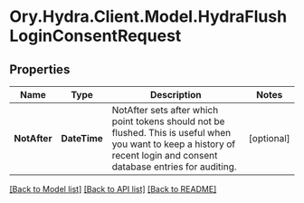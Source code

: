 # Ory.Hydra.Client.Model.HydraFlushLoginConsentRequest

## Properties

Name | Type | Description | Notes
------------ | ------------- | ------------- | -------------
**NotAfter** | **DateTime** | NotAfter sets after which point tokens should not be flushed. This is useful when you want to keep a history of recent login and consent database entries for auditing. | [optional] 

[[Back to Model list]](../README.md#documentation-for-models) [[Back to API list]](../README.md#documentation-for-api-endpoints) [[Back to README]](../README.md)

